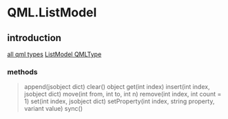 # QML.ListModel

## introduction
[all qml types](https://doc.qt.io/qt-5/qmltypes.html)
[ListModel QMLType](https://doc.qt.io/qt-5/qml-qtqml-models-listmodel.html#count-prop)


### methods

> append(jsobject dict)
> clear()
> object get(int index)
> insert(int index, jsobject dict)
> move(int from, int to, int n)
> remove(int index, int count = 1)
> set(int index, jsobject dict)
> setProperty(int index, string property, variant value)
> sync()